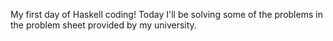 My first day of Haskell coding! Today I'll be solving some of the problems in the problem sheet provided by my university.
